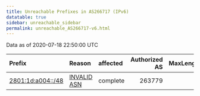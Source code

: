 ```yaml
---
title: Unreachable Prefixes in AS266717 (IPv6)
datatable: true
sidebar: unreachable_sidebar
permalink: unreachable_AS266717-v6.html
---
```


Data as of 2020-07-18 22:50:00 UTC


<div class="datatable-begin"></div>

| Prefix                                                       | Reason                                                                                                    | affected   |   Authorized AS |   MaxLength | Anchor                                         |   unreachable /48s |
|:-------------------------------------------------------------|:----------------------------------------------------------------------------------------------------------|:-----------|----------------:|------------:|:-----------------------------------------------|-------------------:|
| [2801:1d:a004::/48](https://stat.ripe.net/2801:1d:a004::/48) | [INVALID ASN](https://rpki-validator.ripe.net/announcement-preview?asn=AS266717&prefix=2801:1d:a004::/48) | complete   |          263779 |          48 | [LACNIC](unreachable_LACNIC_RPKI_Root-v6.html) |                  1 |

<div class="datatable-end"></div>
